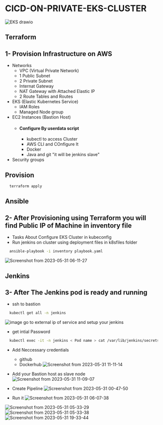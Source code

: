 
# CICD-ON-PRIVATE-EKS-CLUSTER
![EKS drawio](https://github.com/SalmaAhmed20/CICD-ON-PRIVATE-EKS-CLUSTER/assets/64385957/b1b7fa9e-a255-421c-a3ca-66e9dbb13945)

## Terraform 
 1- Provision Infrastructure on AWS
 -
  - Networks
    - VPC (Virtual Private Network)
    - 1 Public Subnet
    - 2 Private Subnet
    - Internat Gateway
    - NAT Gateway with Attached Elastic IP
    - 2 Route Tables and Routes
  - EKS (Elastic Kubernetes Service)
    - IAM Roles
    - Managed Node group
  - EC2 Instances (Bastion Host)
    - #### Configure By userdata script
      + kubectl to access Cluster
      + AWS CLI and COnfigure It
      + Docker 
      + Java and git "it will be jenkins slave"
  - Security groups
## Provision
```bash
  terraform apply
```
## Ansible 
 2- After Provisioning using Terraform you will find Public IP of Machine in inventory file 
 --
  - Tasks About Configure EKS Cluster in kubeconfig
  - Run jenkins on cluster using deployment files in k8sfiles folder 
```bash
  ansible-playbook -i inventory playbook.yaml  
```
![Screenshot from 2023-05-31 06-11-27](https://github.com/SalmaAhmed20/CICD-ON-PRIVATE-EKS-CLUSTER/assets/64385957/d30b2059-699c-448c-ae0e-79cc94ed50af)

## Jenkins
3- After The Jenkins pod is ready and running
--
- ssh to bastion
```bash
  kubectl get all -n jenkins  
``` 
![image](https://github.com/SalmaAhmed20/CICD-ON-PRIVATE-EKS-CLUSTER/assets/64385957/35add3db-7d7b-4fae-8d98-8511e81bbf25)
go to external ip of service and setup your jenkins
- get intial Password
```bash
  kubectl exec -it -n jenkins < Pod name > cat /var/lib/jenkins/secrets/initialAdminPassword
``` 
- Add Neccessary credentials
   - github 
   - Dockerhub
![Screenshot from 2023-05-31 11-11-14](https://github.com/SalmaAhmed20/CICD-ON-PRIVATE-EKS-CLUSTER/assets/64385957/2278d0d5-3edc-4fa7-85bd-4631a34bd6e1)
- Add your Bastion host as slave node
![Screenshot from 2023-05-31 11-09-07](https://github.com/SalmaAhmed20/CICD-ON-PRIVATE-EKS-CLUSTER/assets/64385957/c36d9ada-fecc-482a-930a-af2edf81afc3)
- Create Pipeline 
 ![Screenshot from 2023-05-31 00-47-50](https://github.com/SalmaAhmed20/CICD-ON-PRIVATE-EKS-CLUSTER/assets/64385957/956487b9-ea2d-471e-b1d0-1a2d8924eada)
 
 - Run it 
 ![Screenshot from 2023-05-31 06-07-38](https://github.com/SalmaAhmed20/CICD-ON-PRIVATE-EKS-CLUSTER/assets/64385957/cf597e0e-c8d0-40c5-a94f-d0fe78585ee1)

![Screenshot from 2023-05-31 05-33-29](https://github.com/SalmaAhmed20/CICD-ON-PRIVATE-EKS-CLUSTER/assets/64385957/d7cda26b-09db-4a88-b33c-0b44cdc03d22)
![Screenshot from 2023-05-31 05-33-38](https://github.com/SalmaAhmed20/CICD-ON-PRIVATE-EKS-CLUSTER/assets/64385957/865af03e-a97f-4197-bd29-da9cc9447bb9)
![Screenshot from 2023-05-31 19-33-44](https://github.com/SalmaAhmed20/CICD-ON-PRIVATE-EKS-CLUSTER/assets/64385957/8ff5510f-6a14-429b-87cf-4a524b6eda6b)

